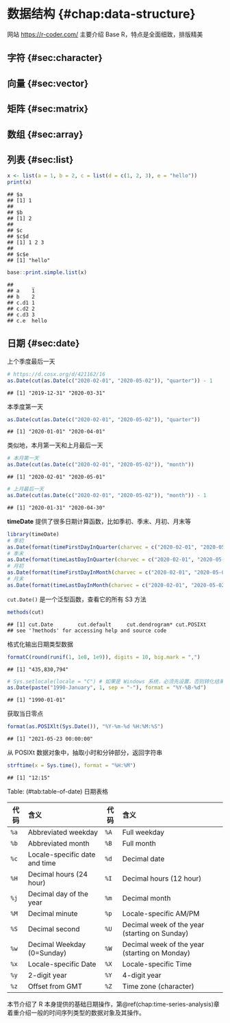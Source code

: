 # 数据结构 {#chap:data-structure}

网站 <https://r-coder.com/> 主要介绍 Base R，特点是全面细致，排版精美

## 字符 {#sec:character}

## 向量 {#sec:vector}

## 矩阵 {#sec:matrix}

## 数组 {#sec:array}

## 列表 {#sec:list}


```r
x <- list(a = 1, b = 2, c = list(d = c(1, 2, 3), e = "hello"))
print(x)
```

```
## $a
## [1] 1
## 
## $b
## [1] 2
## 
## $c
## $c$d
## [1] 1 2 3
## 
## $c$e
## [1] "hello"
```

```r
base::print.simple.list(x)
```

```
##      _    
## a    1    
## b    2    
## c.d1 1    
## c.d2 2    
## c.d3 3    
## c.e  hello
```

## 日期 {#sec:date}

上个季度最后一天


```r
# https://d.cosx.org/d/421162/16
as.Date(cut(as.Date(c("2020-02-01", "2020-05-02")), "quarter")) - 1
```

```
## [1] "2019-12-31" "2020-03-31"
```

本季度第一天


```r
as.Date(cut(as.Date(c("2020-02-01", "2020-05-02")), "quarter"))
```

```
## [1] "2020-01-01" "2020-04-01"
```

类似地，本月第一天和上月最后一天


```r
# 本月第一天
as.Date(cut(as.Date(c("2020-02-01", "2020-05-02")), "month"))
```

```
## [1] "2020-02-01" "2020-05-01"
```

```r
# 上月最后一天
as.Date(cut(as.Date(c("2020-02-01", "2020-05-02")), "month")) - 1
```

```
## [1] "2020-01-31" "2020-04-30"
```

**timeDate** 提供了很多日期计算函数，比如季初、季末、月初、月末等


```r
library(timeDate) 
# 季初
as.Date(format(timeFirstDayInQuarter(charvec = c("2020-02-01", "2020-05-02")), format = "%Y-%m-%d")) 
# 季末
as.Date(format(timeLastDayInQuarter(charvec = c("2020-02-01", "2020-05-02")), format = "%Y-%m-%d"))
# 月初
as.Date(format(timeFirstDayInMonth(charvec = c("2020-02-01", "2020-05-02")), format = "%Y-%m-%d")) 
# 月末
as.Date(format(timeLastDayInMonth(charvec = c("2020-02-01", "2020-05-02")), format = "%Y-%m-%d")) 
```

`cut.Date()` 是一个泛型函数，查看它的所有 S3 方法


```r
methods(cut)
```

```
## [1] cut.Date        cut.default     cut.dendrogram* cut.POSIXt     
## see '?methods' for accessing help and source code
```

格式化输出日期类型数据


```r
formatC(round(runif(1, 1e8, 1e9)), digits = 10, big.mark = ",")
```

```
## [1] "435,830,794"
```


```r
# Sys.setlocale(locale = "C") # 如果是 Windows 系统，必须先设置，否则转化结果是 NA
as.Date(paste("1990-January", 1, sep = "-"), format = "%Y-%B-%d")
```

```
## [1] "1990-01-01"
```

获取当日零点


```r
format(as.POSIXlt(Sys.Date()), "%Y-%m-%d %H:%M:%S")
```

```
## [1] "2021-05-23 00:00:00"
```

从 POSIXt 数据对象中，抽取小时和分钟部分，返回字符串


```r
strftime(x = Sys.time(), format = "%H:%M")
```

```
## [1] "12:15"
```

Table: (\#tab:table-of-date) 日期表格

| 代码  | 含义                           | 代码  | 含义                                       |
| ---- | :---------------------------- | ---- | :-------------------------------------------- |
| `%a` | Abbreviated weekday           | `%A` | Full weekday                                  |
| `%b` | Abbreviated month             | `%B` | Full month                                    |
| `%c` | Locale-specific date and time | `%d` | Decimal date                                  |
| `%H` | Decimal hours (24 hour)       | `%I` | Decimal hours (12 hour)                       |
| `%j` | Decimal day of the year       | `%m` | Decimal month                                 |
| `%M` | Decimal minute                | `%p` | Locale-specific AM/PM                         |
| `%S` | Decimal second                | `%U` | Decimal week of the year (starting on Sunday) |
| `%w` | Decimal Weekday (0=Sunday)    | `%W` | Decimal week of the year (starting on Monday) |
| `%x` | Locale-specific Date          | `%X` | Locale-specific Time                          |
| `%y` | 2-digit year                  | `%Y` | 4-digit year                                  |
| `%z` | Offset from GMT               | `%Z` | Time zone (character)                         |

本节介绍了 R 本身提供的基础日期操作，第\@ref(chap:time-series-analysis)章着重介绍一般的时间序列类型的数据对象及其操作。
